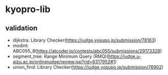 # kyopro-lib
## validation
* dijkstra: Library Checker(https://judge.yosupo.jp/submission/78163)
* modint: ABC055_B(https://atcoder.jp/contests/abc055/submissions/29173328)
* segment_tree: Range Minimum Query (RMQ)(https://judge.u-aizu.ac.jp/onlinejudge/review.jsp?rid=6317952#1)
* union_find: Library Checker(https://judge.yosupo.jp/submission/76902)